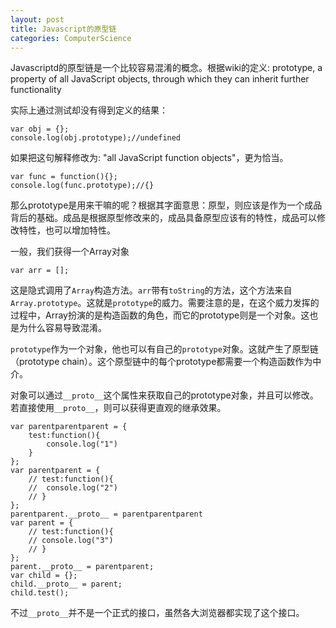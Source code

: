 ```yaml
---
layout: post
title: Javascript的原型链
categories: ComputerScience
---
```


Javascriptd的原型链是一个比较容易混淆的概念。根据wiki的定义:
	prototype, a property of all JavaScript objects, through which they can inherit further functionality

实际上通过测试却没有得到定义的结果：
```
var obj = {};
console.log(obj.prototype);//undefined
```

如果把这句解释修改为: "all JavaScript function objects"，更为恰当。

```
var func = function(){};
console.log(func.prototype);//{}
```

那么prototype是用来干嘛的呢？根据其字面意思：原型，则应该是作为一个成品背后的基础。成品是根据原型修改来的，成品具备原型应该有的特性，成品可以修改特性，也可以增加特性。

一般，我们获得一个Array对象
```
var arr = [];
```
这是隐式调用了`Array`构造方法。`arr`带有`toString`的方法，这个方法来自`Array.prototype`。这就是`prototype`的威力。需要注意的是，在这个威力发挥的过程中，Array扮演的是构造函数的角色，而它的prototype则是一个对象。这也是为什么容易导致混淆。

`prototype`作为一个对象，他也可以有自己的`prototype`对象。这就产生了原型链（prototype chain）。这个原型链中的每个prototype都需要一个构造函数作为中介。

对象可以通过`__proto__`这个属性来获取自己的prototype对象，并且可以修改。若直接使用`__proto__`，则可以获得更直观的继承效果。

```
var parentparentparent = {
	test:function(){
		console.log("1")
	}
};
var parentparent = {
	// test:function(){
	// 	console.log("2")
	// }
};
parentparent.__proto__ = parentparentparent
var parent = {
	// test:function(){
	// console.log("3")
	// }
};
parent.__proto__ = parentparent;
var child = {};
child.__proto__ = parent;
child.test();
```
不过`__proto__`并不是一个正式的接口，虽然各大浏览器都实现了这个接口。








